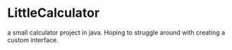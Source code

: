 # LittleCalculator
a small calculator project in java. Hoping to struggle around with creating a custom interface.
